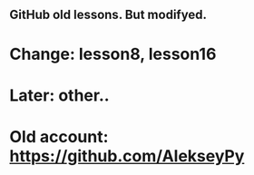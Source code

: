 ## GitHub old lessons. But modifyed.
# Change: lesson8, lesson16
# Later: other..

# Old account: https://github.com/AlekseyPy
